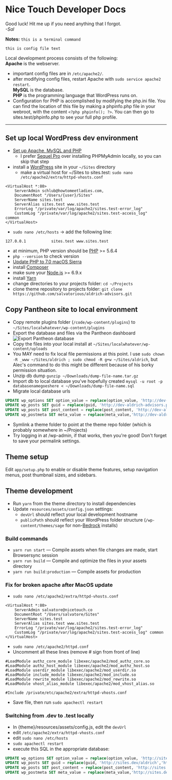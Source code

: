 # Nice Touch Developer Docs
  
Good luck! Hit me up if you need anything that I forgot.  
*-Sal*

**Notes:**
`this is a terminal command`  

```
this is config file text  
```  

Local development process consists of the following:  
**Apache** is the webserver.  
- important config files are in `/etc/apache2/`.  
- after modifying config files, restart Apache with `sudo service apache2 restart`.  
**MySQL** is the database.  
**PHP** is the programming language that WordPress runs on.  
- Configuration for PHP is accomplished by modifying the php.ini file. You can find the location of this file by making a phpinfo.php file in your webroot, with the content `<?php phpinfo(); ?>`. You can then go to sites.test/phpinfo.php to see your full php profile.    



---
## Set up local WordPress dev environment 

* [Set up Apache, MySQL and PHP](https://coolestguidesontheplanet.com/install-apache-mysql-php-on-macos-mojave-10-14/)
  *  I prefer [Sequel Pro](https://www.sequelpro.com/) over installing PHPMyAdmin locally, so you can skip that step
* install a [WordPress](https://wordpress.org/) site in your `~/Sites` directory
  * make a virtual host for ~/Sites to sites.test: `sudo nano /etc/apache2/extra/httpd-vhosts.conf`

```
<VirtualHost *:80>  
    ServerAdmin schlub@howtomeetladies.com,  
    DocumentRoot "/Users/{user}/Sites"  
    ServerName sites.test  
    ServerAlias sites.test www.sites.test  
    ErrorLog "/private/var/log/apache2/sites.test-error_log"  
    CustomLog "/private/var/log/apache2/sites.test-access_log"   common
</VirtualHost>
```

  * `sudo nano /etc/hosts` -> add the following line: 

```
127.0.0.1           sites.test www.sites.test
```
  
*  at minimum, PHP version should be [PHP](http://php.net/manual/en/install.php) >= 5.6.4
  * `php --version` to check version
  * [Update PHP to 7.0 macOS Sierra](https://medium.com/zenchef-tech-and-product/how-to-upgrade-your-version-of-php-to-7-0-on-macos-sierra-e1bfdea55a63)
* install [Composer](https://getcomposer.org/download/)
* make sure your [Node.js](http://nodejs.org/) >= 6.9.x
* install [Yarn](https://yarnpkg.com/lang/en/docs/install/)
* change directories to your projects folder: `cd ~/Projects`
* clone theme repository to projects folder: `git clone https://github.com/salvatorious/aldrich-advisors.git`

## Copy Pantheon site to local environment  

* Copy remote plugins folder (`/code/wp-content/plugins`) to `~/Sites/localwhatever/wp-content/plugins`  
* Export the database and files via the Pantheon dashboard  ![Export Pantheon database](http://nicetouch.co/wp-content/uploads/2017/12/Screenshot-2017-12-17-18.09.50.png)  
* Copy the files into your local install at `~/Sites/localwhatever/wp-content/uploads`  
* You MAY need to fix local file permissions at this point. I use `sudo chown -R _www ~/Sites/aldrich ; sudo chmod -R g+w ~/Sites/aldrich`, but Alec's command to do this might be different because of his borky permission situation.  
* Unzip db dump `gunzip ~/Downloads/dump-file-name.tar.gz`  
* Import db to local database you've hopefully created `mysql -u root -p databasenamegoeshere < ~/Downloads/dump-file-name.sql`  
* Migrate local database urls  
```sql
UPDATE wp_options SET option_value = replace(option_value, 'http://dev-aldrich-advisors.pantheonsite.io', 'http://sites.test/aldrich') WHERE option_name = 'home' OR option_name = 'siteurl';
UPDATE wp_posts SET guid = replace(guid, 'http://dev-aldrich-advisors.pantheonsite.io','http://sites.test/aldrich');
UPDATE wp_posts SET post_content = replace(post_content, 'http://dev-aldrich-advisors.pantheonsite.io', 'http://sites.test/aldrich');
UPDATE wp_postmeta SET meta_value = replace(meta_value,'http://dev-aldrich-advisors.pantheonsite.io','http://sites.test/aldrich');
```
* Symlink a theme folder to point at the theme repo folder (which is probably somewhere in ~/Projects)  
* Try logging in at /wp-admin, if that works, then you're good! Don't forget to save your permalink settings.  
  
  
## Theme setup

Edit `app/setup.php` to enable or disable theme features, setup navigation menus, post thumbnail sizes, and sidebars.

## Theme development

* Run `yarn` from the theme directory to install dependencies
* Update `resources/assets/config.json` settings:
  * `devUrl` should reflect your local development hostname
  * `publicPath` should reflect your WordPress folder structure (`/wp-content/themes/sage` for non-[Bedrock](https://roots.io/bedrock/) installs)

### Build commands

* `yarn run start` — Compile assets when file changes are made, start Browsersync session
* `yarn run build` — Compile and optimize the files in your assets directory
* `yarn run build:production` — Compile assets for production  


### Fix for broken apache after MacOS update

- `sudo nano /etc/apache2/extra/httpd-vhosts.conf`
```
<VirtualHost *:80>
    ServerAdmin salvatore@nicetouch.co
    DocumentRoot "/Users/salvatore/Sites"
    ServerName sites.test
    ServerAlias sites.test www.sites.test
    ErrorLog "/private/var/log/apache2/sites.test-error_log"
    CustomLog "/private/var/log/apache2/sites.test-access_log" common
</VirtualHost>
```

- `sudo nano /etc/apache2/httpd.conf`  
- Uncomment all these lines (remove # sign from front of line)  

`#LoadModule authz_core_module libexec/apache2/mod_authz_core.so`  
`#LoadModule authz_host_module libexec/apache2/mod_authz_host.so`  
`#LoadModule userdir_module libexec/apache2/mod_userdir.so`  
`#LoadModule include_module libexec/apache2/mod_include.so`  
`#LoadModule rewrite_module libexec/apache2/mod_rewrite.so`  
`#LoadModule vhost_alias_module libexec/apache2/mod_vhost_alias.so`  

`#Include /private/etc/apache2/extra/httpd-vhosts.conf`

- Save file, then run `sudo apachectl restart`

### Switching from .dev to .test locally
- In {theme}/resources/assets/config.js, edit the `devUrl`  
- edit `/etc/apache2/extra/httpd-vhosts.conf`  
- edit `sudo nano /etc/hosts`  
- `sudo apachectl restart`  
- execute this SQL in the appropriate database:  
```sql
UPDATE wp_options SET option_value = replace(option_value, 'http://sites.dev/aldrich', 'http://sites.test/aldrich') WHERE option_name = 'home' OR option_name = 'siteurl';
UPDATE wp_posts SET guid = replace(guid, 'http://sites.dev/aldrich','http://sites.test/aldrich');
UPDATE wp_posts SET post_content = replace(post_content, 'http://sites.dev/aldrich', 'http://sites.test/aldrich');
UPDATE wp_postmeta SET meta_value = replace(meta_value,'http://sites.dev/aldrich','http://sites.test/aldrich');
```